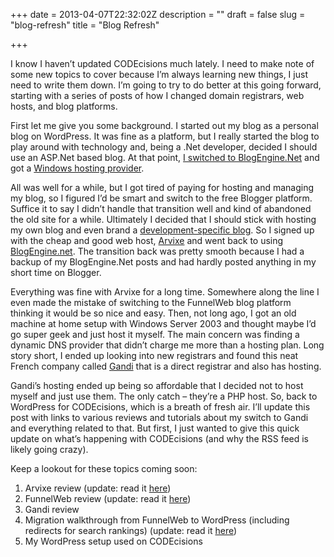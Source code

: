 +++
date = 2013-04-07T22:32:02Z
description = ""
draft = false
slug = "blog-refresh"
title = "Blog Refresh"

+++


I know I haven’t updated CODEcisions much lately. I need to make note of some new topics to cover because I’m always learning new things, I just need to write them down. I’m going to try to do better at this going forward, starting with a series of posts of how I changed domain registrars, web hosts, and blog platforms.

First let me give you some background. I started out my blog as a personal blog on WordPress. It was fine as a platform, but I really started the blog to play around with technology and, being a .Net developer, decided I should use an ASP.Net based blog. At that point, [I switched to BlogEngine.Net](__GHOST_URL__/from-wordpress-to-blogengine/) and got a [Windows hosting provider](__GHOST_URL__/webhost4life-review/).

All was well for a while, but I got tired of paying for hosting and managing my blog, so I figured I’d be smart and switch to the free Blogger platform. Suffice it to say I didn’t handle that transition well and kind of abandoned the old site for a while. Ultimately I decided that I should stick with hosting my own blog and even brand a [development-specific blog](__GHOST_URL__/the-birth-of-codecisions/). So I signed up with the cheap and good web host, [Arvixe](http://www.arvixe.com) and went back to using [BlogEngine.net](http://www.dotnetblogengine.net/). The transition back was pretty smooth because I had a backup of my BlogEngine.Net posts and had hardly posted anything in my short time on Blogger.

Everything was fine with Arvixe for a long time. Somewhere along the line I even made the mistake of switching to the FunnelWeb blog platform thinking it would be so nice and easy. Then, not long ago, I got an old machine at home setup with Windows Server 2003 and thought maybe I’d go super geek and just host it myself. The main concern was finding a dynamic DNS provider that didn’t charge me more than a hosting plan. Long story short, I ended up looking into new registrars and found this neat French company called [Gandi](http://www.gandi.net) that is a direct registrar and also has hosting.

Gandi’s hosting ended up being so affordable that I decided not to host myself and just use them. The only catch – they’re a PHP host. So, back to WordPress for CODEcisions, which is a breath of fresh air. I’ll update this post with links to various reviews and tutorials about my switch to Gandi and everything related to that. But first, I just wanted to give this quick update on what’s happening with CODEcisions (and why the RSS feed is likely going crazy).

Keep a lookout for these topics coming soon:

1. Arvixe review (update: read it [here](__GHOST_URL__/arvixe-review/ "Arvixe Review"))
2. FunnelWeb review (update: read it [here](__GHOST_URL__/funnelweb-review/ "FunnelWeb Review"))
3. Gandi review
4. Migration walkthrough from FunnelWeb to WordPress (including redirects for search rankings) (update: read it [here](http://ghost.codecisions.com/migrating-from-funnelweb-to-wordpress/))
5. My WordPress setup used on CODEcisions

